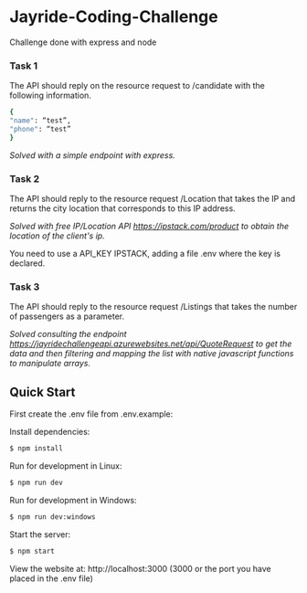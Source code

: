 # Jayride-Coding-Challenge
Challenge done with express and node

### Task 1
The API should reply on the resource request to /candidate with the following information.

```bash
{
"name": “test”,
"phone": “test”
}
```

*Solved with a simple endpoint with express.*


### Task 2
The API should reply to the resource request /Location that takes the IP and returns the city location that
corresponds to this IP address.

*Solved with free IP/Location API https://ipstack.com/product to obtain the location of the client's ip.*

You need to use a API_KEY IPSTACK, adding a file .env where the key is declared.

### Task 3
The API should reply to the resource request /Listings that takes the number of passengers as a
parameter.

*Solved consulting the endpoint https://jayridechallengeapi.azurewebsites.net/api/QuoteRequest to get the data and then filtering and mapping the list with native javascript functions to manipulate arrays.*


## Quick Start

  First create the .env file from .env.example:

  Install dependencies:

```bash
$ npm install
```

  Run for development in Linux:

```bash
$ npm run dev
```

  Run for development in Windows:

```bash
$ npm run dev:windows
```

  Start the server:

```bash
$ npm start
```


  View the website at: http://localhost:3000 (3000 or the port you have placed in the .env file)
